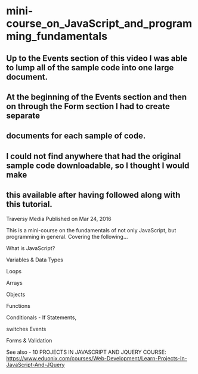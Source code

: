 # mini-course_on_JavaScript_and_programming_fundamentals

## Up to the Events section of this video I was able to lump all of the sample code into one large document.
## At the beginning of the Events section and then on through the Form section I had to create separate 
## documents for each sample of code.  
## I could not find anywhere that had the original sample code downloadable, so I thought I would make 
## this available after having followed along with this tutorial.

Traversy Media
Published on Mar 24, 2016

This is a mini-course on the fundamentals of not only JavaScript, but programming in general. Covering the following... 

What is JavaScript? 

Variables & Data Types 

Loops 

Arrays 

Objects 

Functions 

Conditionals - If Statements, 

switches Events 

Forms & Validation 

See also - 10 PROJECTS IN JAVASCRIPT AND JQUERY COURSE: 
https://www.eduonix.com/courses/Web-Development/Learn-Projects-In-JavaScript-And-JQuery

